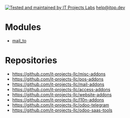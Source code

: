 [![Tested and maintained by IT Projects Labs](https://itpp.dev/images/infinity-readme.png)](https://itpp.dev)
help@itpp.dev
# Modules

* [mail_to](https://apps.odoo.com/apps/modules/13.0/mail_to/)

# Repositories

* https://github.com/it-projects-llc/misc-addons
* https://github.com/it-projects-llc/pos-addons
* https://github.com/it-projects-llc/mail-addons
* https://github.com/it-projects-llc/access-addons
* https://github.com/it-projects-llc/website-addons
* https://github.com/it-projects-llc/l10n-addons
* https://github.com/it-projects-llc/odoo-telegram
* https://github.com/it-projects-llc/odoo-saas-tools
